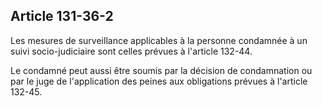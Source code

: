 Article 131-36-2
----
Les mesures de surveillance applicables à la personne condamnée à un suivi
socio-judiciaire sont celles prévues à l'article 132-44.

Le condamné peut aussi être soumis par la décision de condamnation ou par le
juge de l'application des peines aux obligations prévues à l'article 132-45.
